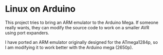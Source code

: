 Linux on Arduino
===

This project tries to bring an ARM emulator to the Arduino Mega. If someone really wants, they can modify the source code to work on a smaller AVR using port expanders.

I have ported an ARM emulator originally designed for the ATmega1284p, so I am modifying it to work better with the Arduino mega (2650p).
